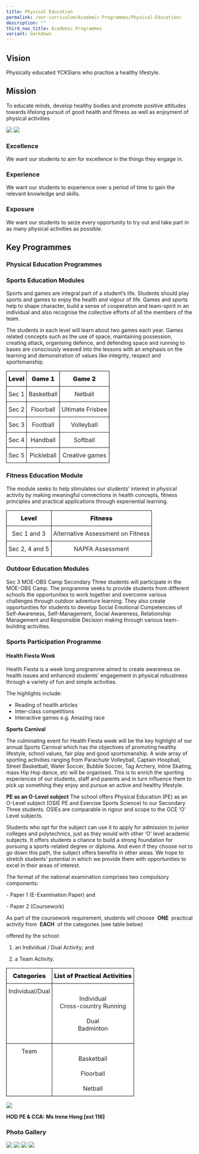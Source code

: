 ```yaml
---
title: Physical Education
permalink: /our-curriculum/Academic-Programmes/Physical-Education/
description: ""
third_nav_title: Academic Programmes
variant: markdown
---
```

##  **Vision**
Physically educated YCKSians who practise a healthy lifestyle.&nbsp;

  

## **Mission**

To educate minds, develop healthy bodies and promote positive attitudes towards lifelong pursuit of good health and fitness as well as enjoyment of physical activities

![](/images/Our%20Curriculum/Academic%20Programmes/Physical%20Education/P2.gif)
![](/images/Our%20Curriculum/Academic%20Programmes/Physical%20Education/P3.gif)

###  Excellence
We want our students to aim for excellence in the things they engage in.&nbsp;

### Experience
We want our students to experience over a period of time to gain the relevant knowledge and skills.

### Exposure
We want our students to seize every opportunity to try out and take part in as many physical activities as possible.&nbsp;

  

## **Key Programmes**
### **Physical Education Programmes**



### Sports Education Modules

Sports and games are integral part of a student’s life. Students should play sports and games to enjoy the health and vigour of life. Games and sports help to shape character, build a sense of cooperation and team-spirit in an individual and also recognise the collective efforts of all the members of the team.&nbsp;  

The students in each level will learn about two games each year. Games related concepts such as the use of space, maintaining possession, creating attack, organising defence, and defending space and running to bases are consciously weaved into the lessons with an emphasis on the learning and demonstration of values like integrity, respect and sportsmanship.

<style type="text/css">
.tg  {border-collapse:collapse;border-spacing:0;}
.tg td{border-color:black;border-style:solid;border-width:1px;
  overflow:hidden;padding:10px 5px;word-break:normal;}
.tg th{border-color:black;border-style:solid;border-width:1px;
  font-weight:normal;overflow:hidden;padding:10px 5px;word-break:normal;}
.tg .tg-4ufn{background-color:#FFF;color:#222;font-weight:bold;text-align:center;vertical-align:top}
.tg .tg-lygy{background-color:#FFF;color:#222;text-align:center;vertical-align:top}
</style>
<table class="tg">
<thead>
  <tr>
    <th class="tg-4ufn"><span style="font-weight:bolder">Level</span></th>
    <th class="tg-4ufn"><span style="font-weight:bolder">Game 1</span></th>
    <th class="tg-4ufn"><span style="font-weight:bolder">Game 2</span></th>
  </tr>
</thead>
<tbody>
  <tr>
    <td class="tg-lygy">Sec 1</td>
    <td class="tg-lygy">Basketball</td>
    <td class="tg-lygy">Netball</td>
  </tr>
  <tr>
    <td class="tg-lygy">Sec 2</td>
    <td class="tg-lygy">Floorball</td>
    <td class="tg-lygy">Ultimate Frisbee</td>
  </tr>
  <tr>
    <td class="tg-lygy">Sec 3</td>
    <td class="tg-lygy">Football</td>
    <td class="tg-lygy">Volleyball</td>
  </tr>
  <tr>
    <td class="tg-lygy">Sec 4</td>
    <td class="tg-lygy">Handball</td>
    <td class="tg-lygy">Softball</td>
  </tr>
  <tr>
    <td class="tg-lygy">Sec 5</td>
    <td class="tg-lygy">Pickleball</td>
    <td class="tg-lygy">Creative games</td>
  </tr>
</tbody>
</table>

### Fitness Education Module

The module seeks to help stimulates our students’ interest in physical activity by making meaningful connections in health concepts, fitness principles and practical applications through experiential learning.

<style type="text/css">
.tg  {border-collapse:collapse;border-spacing:0;}
.tg td{border-color:black;border-style:solid;border-width:1px;
  overflow:hidden;padding:10px 5px;word-break:normal;}
.tg th{border-color:black;border-style:solid;border-width:1px;
  font-weight:normal;overflow:hidden;padding:10px 5px;word-break:normal;}
.tg .tg-4ufn{background-color:#FFF;color:#222;font-weight:bold;text-align:center;vertical-align:top}
.tg .tg-lygy{background-color:#FFF;color:#222;text-align:center;vertical-align:top}
</style>
<table class="tg">
<thead>
  <tr>
    <th class="tg-4ufn"><span style="font-weight:bolder">Level</span></th>
    <th class="tg-4ufn"><span style="font-weight:bolder">Fitness</span></th>
  </tr>
</thead>
<tbody>
  <tr>
    <td class="tg-lygy">Sec 1 and 3</td>
    <td class="tg-lygy">Alternative Assessment on Fitness</td>
  </tr>
  <tr>
    <td class="tg-lygy">Sec 2, 4 and 5</td>
    <td class="tg-lygy">NAPFA Assessment</td>
  </tr>
</tbody>
</table>

### Outdoor Education Modules

Sec 3 MOE-OBS Camp Secondary Three students will participate in the MOE-OBS Camp. The programme seeks to provide students from different schools the opportunities to work together and overcome various challenges through outdoor adventure learning. They also create opportunities for students to develop Social Emotional Competencies of Self-Awareness, Self-Management, Social Awareness, Relationship Management and Responsible Decision making through various team-building activities.

### Sports Participation Programme

  

#### Health Fiesta Week
Health Fiesta is a week long programme aimed to create awareness on health issues and enhanced students’ engagement in physical robustness through a variety of fun and simple activities.&nbsp;

The highlights include:
<ul>
	<li>Reading of health articles  </li>
	<li>Inter-class competitions&nbsp;  </li>
	<li>Interactive games e.g. Amazing race&nbsp; </li>

 </ul>

**Sports Carnival**&nbsp;

The culminating event for Health Fiesta week will be the key highlight of our annual Sports Carnival which has the objectives of promoting healthy lifestyle, school values, fair play and good sportsmanship. A wide array of sporting activities ranging from Parachute Volleyball, Captain Hoopball, Street Basketball, Water Soccer, Bubble Soccer, Tag Archery, Inline Skating, mass Hip Hop dance, etc will be organised. This is to enrich the sporting experiences of our students, staff and parents and in turn influence them to pick up something they enjoy and pursue an active and healthy lifestyle.

  

**PE as an O-Level subject**&nbsp;The school offers Physical Education (PE) as an O-Level subject (OSIE PE and Exercise Sports Science) to our Secondary Three students. OSIEs are comparable in rigour and scope to the GCE ‘O’ Level subjects.&nbsp;

  

Students who opt for the subject can use it to apply for admission to junior colleges and polytechnics, just as they would with other ‘O’ level academic subjects. It offers students a chance to build a strong foundation for pursuing a sports-related degree or diploma. And even if they choose not to go down this path, the subject offers benefits in other areas. We hope to stretch students’ potential in which we provide them with opportunities to excel in their areas of interest.&nbsp;

  

The format of the national examination comprises two compulsory components:&nbsp;

\- Paper 1 (E-Examination Paper) and

\- Paper 2 (Coursework)&nbsp;

  

As part of the coursework requirement, students will choose&nbsp;&nbsp;**ONE**&nbsp;&nbsp;practical activity from&nbsp;&nbsp;**EACH**&nbsp;&nbsp;of the categories (see table below)&nbsp;

offered by the school:

1) an Individual / Dual Activity; and&nbsp;

2) a Team Activity.

<style type="text/css">
.tg  {border-collapse:collapse;border-spacing:0;}
.tg td{border-color:black;border-style:solid;border-width:1px;
  overflow:hidden;padding:10px 5px;word-break:normal;}
.tg th{border-color:black;border-style:solid;border-width:1px;
  font-weight:normal;overflow:hidden;padding:10px 5px;word-break:normal;}
.tg .tg-4ufn{background-color:#FFF;color:#222;font-weight:bold;text-align:center;vertical-align:top}
.tg .tg-lygy{background-color:#FFF;color:#222;text-align:center;vertical-align:top}
</style>
<table class="tg">
<thead>
  <tr>
    <th class="tg-4ufn"><span style="font-weight:bolder">Categories</span></th>
    <th class="tg-4ufn"><span style="font-weight:bolder">List of Practical Activities</span></th>
  </tr>
</thead>
<tbody>
  <tr>
    <td class="tg-lygy">Individual/Dual</td>
    <td class="tg-lygy"><br>Individual<br>Cross-country Running<br><br>Dual<br>Badminton<br><br></td>
  </tr>
  <tr>
    <td class="tg-lygy">Team</td>
    <td class="tg-lygy"><br>Basketball<br><br>Floorball<br><br>Netball</td>
  </tr>
</tbody>
</table>

![](/images/Our%20Curriculum/Academic%20Programmes/Physical%20Education/P4.gif)

**HOD PE &amp; CCA: Ms Irene Heng \[ext 116\]**

### **Photo Gallery**

![](/images/Our%20Curriculum/Academic%20Programmes/Physical%20Education/P5.png)
![](/images/Our%20Curriculum/Academic%20Programmes/Physical%20Education/P6.png)
![](/images/Our%20Curriculum/Academic%20Programmes/Physical%20Education/P7.png)
![](/images/Our%20Curriculum/Academic%20Programmes/Physical%20Education/P8.png)